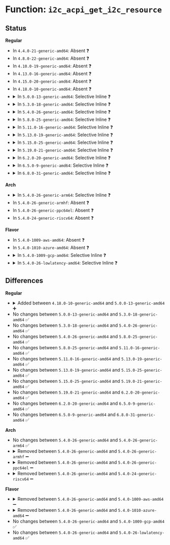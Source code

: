 # Function: <code>i2c_acpi_get_i2c_resource</code>

## Status
<b>Regular</b>
<ul>
<li>
In <code>4.4.0-21-generic-amd64</code>: Absent ❓
</li>
<li>
In <code>4.8.0-22-generic-amd64</code>: Absent ❓
</li>
<li>
In <code>4.10.0-19-generic-amd64</code>: Absent ❓
</li>
<li>
In <code>4.13.0-16-generic-amd64</code>: Absent ❓
</li>
<li>
In <code>4.15.0-20-generic-amd64</code>: Absent ❓
</li>
<li>
In <code>4.18.0-10-generic-amd64</code>: Absent ❓
</li>
<li>
<details>
<summary>In <code>5.0.0-13-generic-amd64</code>: Selective Inline ❓</summary>

```c
bool i2c_acpi_get_i2c_resource(struct acpi_resource * ares, struct acpi_resource_i2c_serialbus * * i2c)
```

```json
{
  "name": "i2c_acpi_get_i2c_resource",
  "collision_type": "Unique Global",
  "inline_type": "Selective",
  "funcs": [
    {
      "addr": 18446744071587231681,
      "name": "i2c_acpi_get_i2c_resource",
      "external": true,
      "loc": "drivers/i2c/i2c-core-acpi.c:58",
      "file": "drivers/i2c/i2c-core-acpi.c",
      "inline": "not declared, inlined",
      "caller_inline": [
        "drivers/i2c/i2c-core-acpi.c:i2c_acpi_space_handler",
        "drivers/i2c/i2c-core-acpi.c:i2c_acpi_fill_info"
      ],
      "caller_func": []
    }
  ],
  "symbols": [
    {
      "addr": 18446744071587229152,
      "name": "i2c_acpi_get_i2c_resource",
      "section": ".text",
      "bind": "STB_GLOBAL",
      "size": 38
    }
  ]
}
```
</details>
</li>
<li>
<details>
<summary>In <code>5.3.0-18-generic-amd64</code>: Selective Inline ❓</summary>

```c
bool i2c_acpi_get_i2c_resource(struct acpi_resource * ares, struct acpi_resource_i2c_serialbus * * i2c)
```

```json
{
  "name": "i2c_acpi_get_i2c_resource",
  "collision_type": "Unique Global",
  "inline_type": "Selective",
  "funcs": [
    {
      "addr": 18446744071587498450,
      "name": "i2c_acpi_get_i2c_resource",
      "external": true,
      "loc": "drivers/i2c/i2c-core-acpi.c:54",
      "file": "drivers/i2c/i2c-core-acpi.c",
      "inline": "not declared, inlined",
      "caller_inline": [
        "drivers/i2c/i2c-core-acpi.c:i2c_acpi_space_handler",
        "drivers/i2c/i2c-core-acpi.c:i2c_acpi_fill_info"
      ],
      "caller_func": []
    }
  ],
  "symbols": [
    {
      "addr": 18446744071587496016,
      "name": "i2c_acpi_get_i2c_resource",
      "section": ".text",
      "bind": "STB_GLOBAL",
      "size": 38
    }
  ]
}
```
</details>
</li>
<li>
<details>
<summary>In <code>5.4.0-26-generic-amd64</code>: Selective Inline ❓</summary>

```c
bool i2c_acpi_get_i2c_resource(struct acpi_resource * ares, struct acpi_resource_i2c_serialbus * * i2c)
```

```json
{
  "name": "i2c_acpi_get_i2c_resource",
  "collision_type": "Unique Global",
  "inline_type": "Selective",
  "funcs": [
    {
      "addr": 18446744071587701554,
      "name": "i2c_acpi_get_i2c_resource",
      "external": true,
      "loc": "drivers/i2c/i2c-core-acpi.c:55",
      "file": "drivers/i2c/i2c-core-acpi.c",
      "inline": "not declared, inlined",
      "caller_inline": [
        "drivers/i2c/i2c-core-acpi.c:i2c_acpi_space_handler",
        "drivers/i2c/i2c-core-acpi.c:i2c_acpi_fill_info"
      ],
      "caller_func": []
    }
  ],
  "symbols": [
    {
      "addr": 18446744071587699168,
      "name": "i2c_acpi_get_i2c_resource",
      "section": ".text",
      "bind": "STB_GLOBAL",
      "size": 38
    }
  ]
}
```
</details>
</li>
<li>
<details>
<summary>In <code>5.8.0-25-generic-amd64</code>: Selective Inline ❓</summary>

```c
bool i2c_acpi_get_i2c_resource(struct acpi_resource * ares, struct acpi_resource_i2c_serialbus * * i2c)
```

```json
{
  "name": "i2c_acpi_get_i2c_resource",
  "collision_type": "Unique Global",
  "inline_type": "Selective",
  "funcs": [
    {
      "addr": 18446744071588570958,
      "name": "i2c_acpi_get_i2c_resource",
      "external": true,
      "loc": "drivers/i2c/i2c-core-acpi.c:55",
      "file": "drivers/i2c/i2c-core-acpi.c",
      "inline": "not declared, inlined",
      "caller_inline": [
        "drivers/i2c/i2c-core-acpi.c:i2c_acpi_space_handler",
        "drivers/i2c/i2c-core-acpi.c:i2c_acpi_fill_info"
      ],
      "caller_func": []
    }
  ],
  "symbols": [
    {
      "addr": 18446744071588567760,
      "name": "i2c_acpi_get_i2c_resource",
      "section": ".text",
      "bind": "STB_GLOBAL",
      "size": 38
    }
  ]
}
```
</details>
</li>
<li>
<details>
<summary>In <code>5.11.0-16-generic-amd64</code>: Selective Inline ❓</summary>

```c
bool i2c_acpi_get_i2c_resource(struct acpi_resource * ares, struct acpi_resource_i2c_serialbus * * i2c)
```

```json
{
  "name": "i2c_acpi_get_i2c_resource",
  "collision_type": "Unique Global",
  "inline_type": "Selective",
  "funcs": [
    {
      "addr": 18446744071588595374,
      "name": "i2c_acpi_get_i2c_resource",
      "external": true,
      "loc": "drivers/i2c/i2c-core-acpi.c:55",
      "file": "drivers/i2c/i2c-core-acpi.c",
      "inline": "not declared, inlined",
      "caller_inline": [
        "drivers/i2c/i2c-core-acpi.c:i2c_acpi_space_handler",
        "drivers/i2c/i2c-core-acpi.c:i2c_acpi_fill_info"
      ],
      "caller_func": []
    }
  ],
  "symbols": [
    {
      "addr": 18446744071588592176,
      "name": "i2c_acpi_get_i2c_resource",
      "section": ".text",
      "bind": "STB_GLOBAL",
      "size": 38
    }
  ]
}
```
</details>
</li>
<li>
<details>
<summary>In <code>5.13.0-19-generic-amd64</code>: Selective Inline ❓</summary>

```c
bool i2c_acpi_get_i2c_resource(struct acpi_resource * ares, struct acpi_resource_i2c_serialbus * * i2c)
```

```json
{
  "name": "i2c_acpi_get_i2c_resource",
  "collision_type": "Unique Global",
  "inline_type": "Selective",
  "funcs": [
    {
      "addr": 18446744071588478583,
      "name": "i2c_acpi_get_i2c_resource",
      "external": true,
      "loc": "drivers/i2c/i2c-core-acpi.c:55",
      "file": "drivers/i2c/i2c-core-acpi.c",
      "inline": "not declared, inlined",
      "caller_inline": [
        "drivers/i2c/i2c-core-acpi.c:i2c_acpi_space_handler",
        "drivers/i2c/i2c-core-acpi.c:i2c_acpi_fill_info"
      ],
      "caller_func": []
    }
  ],
  "symbols": [
    {
      "addr": 18446744071588476304,
      "name": "i2c_acpi_get_i2c_resource",
      "section": ".text",
      "bind": "STB_GLOBAL",
      "size": 38
    }
  ]
}
```
</details>
</li>
<li>
<details>
<summary>In <code>5.15.0-25-generic-amd64</code>: Selective Inline ❓</summary>

```c
bool i2c_acpi_get_i2c_resource(struct acpi_resource * ares, struct acpi_resource_i2c_serialbus * * i2c)
```

```json
{
  "name": "i2c_acpi_get_i2c_resource",
  "collision_type": "Unique Global",
  "inline_type": "Selective",
  "funcs": [
    {
      "addr": 18446744071589146951,
      "name": "i2c_acpi_get_i2c_resource",
      "external": true,
      "loc": "drivers/i2c/i2c-core-acpi.c:55",
      "file": "drivers/i2c/i2c-core-acpi.c",
      "inline": "not declared, inlined",
      "caller_inline": [
        "drivers/i2c/i2c-core-acpi.c:i2c_acpi_space_handler",
        "drivers/i2c/i2c-core-acpi.c:i2c_acpi_fill_info"
      ],
      "caller_func": []
    }
  ],
  "symbols": [
    {
      "addr": 18446744071589144512,
      "name": "i2c_acpi_get_i2c_resource",
      "section": ".text",
      "bind": "STB_GLOBAL",
      "size": 38
    }
  ]
}
```
</details>
</li>
<li>
<details>
<summary>In <code>5.19.0-21-generic-amd64</code>: Selective Inline ❓</summary>

```c
bool i2c_acpi_get_i2c_resource(struct acpi_resource * ares, struct acpi_resource_i2c_serialbus * * i2c)
```

```json
{
  "name": "i2c_acpi_get_i2c_resource",
  "collision_type": "Unique Global",
  "inline_type": "Selective",
  "funcs": [
    {
      "addr": 18446744071590598956,
      "name": "i2c_acpi_get_i2c_resource",
      "external": true,
      "loc": "drivers/i2c/i2c-core-acpi.c:55",
      "file": "drivers/i2c/i2c-core-acpi.c",
      "inline": "not declared, inlined",
      "caller_inline": [
        "drivers/i2c/i2c-core-acpi.c:i2c_acpi_space_handler",
        "drivers/i2c/i2c-core-acpi.c:i2c_acpi_fill_info"
      ],
      "caller_func": []
    }
  ],
  "symbols": [
    {
      "addr": 18446744071590595856,
      "name": "i2c_acpi_get_i2c_resource",
      "section": ".text",
      "bind": "STB_GLOBAL",
      "size": 54
    }
  ]
}
```
</details>
</li>
<li>
<details>
<summary>In <code>6.2.0-20-generic-amd64</code>: Selective Inline ❓</summary>

```c
bool i2c_acpi_get_i2c_resource(struct acpi_resource * ares, struct acpi_resource_i2c_serialbus * * i2c)
```

```json
{
  "name": "i2c_acpi_get_i2c_resource",
  "collision_type": "Unique Global",
  "inline_type": "Selective",
  "funcs": [
    {
      "addr": 18446744071592258440,
      "name": "i2c_acpi_get_i2c_resource",
      "external": true,
      "loc": "drivers/i2c/i2c-core-acpi.c:55",
      "file": "drivers/i2c/i2c-core-acpi.c",
      "inline": "not declared, inlined",
      "caller_inline": [
        "drivers/i2c/i2c-core-acpi.c:i2c_acpi_space_handler",
        "drivers/i2c/i2c-core-acpi.c:i2c_acpi_fill_info"
      ],
      "caller_func": []
    }
  ],
  "symbols": [
    {
      "addr": 18446744071592254976,
      "name": "i2c_acpi_get_i2c_resource",
      "section": ".text",
      "bind": "STB_GLOBAL",
      "size": 54
    }
  ]
}
```
</details>
</li>
<li>
<details>
<summary>In <code>6.5.0-9-generic-amd64</code>: Selective Inline ❓</summary>

```c
bool i2c_acpi_get_i2c_resource(struct acpi_resource * ares, struct acpi_resource_i2c_serialbus * * i2c)
```

```json
{
  "name": "i2c_acpi_get_i2c_resource",
  "collision_type": "Unique Global",
  "inline_type": "Selective",
  "funcs": [
    {
      "addr": 18446744071592683800,
      "name": "i2c_acpi_get_i2c_resource",
      "external": true,
      "loc": "drivers/i2c/i2c-core-acpi.c:55",
      "file": "drivers/i2c/i2c-core-acpi.c",
      "inline": "not declared, inlined",
      "caller_inline": [
        "drivers/i2c/i2c-core-acpi.c:i2c_acpi_space_handler",
        "drivers/i2c/i2c-core-acpi.c:i2c_acpi_fill_info"
      ],
      "caller_func": []
    }
  ],
  "symbols": [
    {
      "addr": 18446744071592680272,
      "name": "i2c_acpi_get_i2c_resource",
      "section": ".text",
      "bind": "STB_GLOBAL",
      "size": 54
    }
  ]
}
```
</details>
</li>
<li>
<details>
<summary>In <code>6.8.0-31-generic-amd64</code>: Selective Inline ❓</summary>

```c
bool i2c_acpi_get_i2c_resource(struct acpi_resource * ares, struct acpi_resource_i2c_serialbus * * i2c)
```

```json
{
  "name": "i2c_acpi_get_i2c_resource",
  "collision_type": "Unique Global",
  "inline_type": "Selective",
  "funcs": [
    {
      "addr": 18446744071593429287,
      "name": "i2c_acpi_get_i2c_resource",
      "external": true,
      "loc": "drivers/i2c/i2c-core-acpi.c:55",
      "file": "drivers/i2c/i2c-core-acpi.c",
      "inline": "not declared, inlined",
      "caller_inline": [
        "drivers/i2c/i2c-core-acpi.c:i2c_acpi_space_handler",
        "drivers/i2c/i2c-core-acpi.c:i2c_acpi_fill_info"
      ],
      "caller_func": []
    }
  ],
  "symbols": [
    {
      "addr": 18446744071593425712,
      "name": "i2c_acpi_get_i2c_resource",
      "section": ".text",
      "bind": "STB_GLOBAL",
      "size": 54
    }
  ]
}
```
</details>
</li>
</ul>
<b>Arch</b>
<ul>
<li>
<details>
<summary>In <code>5.4.0-26-generic-arm64</code>: Selective Inline ❓</summary>

```c
bool i2c_acpi_get_i2c_resource(struct acpi_resource * ares, struct acpi_resource_i2c_serialbus * * i2c)
```

```json
{
  "name": "i2c_acpi_get_i2c_resource",
  "collision_type": "Unique Global",
  "inline_type": "Selective",
  "funcs": [
    {
      "addr": 18446603336500862100,
      "name": "i2c_acpi_get_i2c_resource",
      "external": true,
      "loc": "drivers/i2c/i2c-core-acpi.c:55",
      "file": "drivers/i2c/i2c-core-acpi.c",
      "inline": "not declared, inlined",
      "caller_inline": [
        "drivers/i2c/i2c-core-acpi.c:i2c_acpi_space_handler",
        "drivers/i2c/i2c-core-acpi.c:i2c_acpi_fill_info"
      ],
      "caller_func": []
    }
  ],
  "symbols": [
    {
      "addr": 18446603336500859216,
      "name": "i2c_acpi_get_i2c_resource",
      "section": ".text",
      "bind": "STB_GLOBAL",
      "size": 108
    }
  ]
}
```
</details>
</li>
<li>
In <code>5.4.0-26-generic-armhf</code>: Absent ❓
</li>
<li>
In <code>5.4.0-26-generic-ppc64el</code>: Absent ❓
</li>
<li>
In <code>5.4.0-24-generic-riscv64</code>: Absent ❓
</li>
</ul>
<b>Flavor</b>
<ul>
<li>
In <code>5.4.0-1009-aws-amd64</code>: Absent ❓
</li>
<li>
In <code>5.4.0-1010-azure-amd64</code>: Absent ❓
</li>
<li>
<details>
<summary>In <code>5.4.0-1009-gcp-amd64</code>: Selective Inline ❓</summary>

```c
bool i2c_acpi_get_i2c_resource(struct acpi_resource * ares, struct acpi_resource_i2c_serialbus * * i2c)
```

```json
{
  "name": "i2c_acpi_get_i2c_resource",
  "collision_type": "Unique Global",
  "inline_type": "Selective",
  "funcs": [
    {
      "addr": 18446744071587652802,
      "name": "i2c_acpi_get_i2c_resource",
      "external": true,
      "loc": "drivers/i2c/i2c-core-acpi.c:55",
      "file": "drivers/i2c/i2c-core-acpi.c",
      "inline": "not declared, inlined",
      "caller_inline": [
        "drivers/i2c/i2c-core-acpi.c:i2c_acpi_space_handler",
        "drivers/i2c/i2c-core-acpi.c:i2c_acpi_fill_info"
      ],
      "caller_func": []
    }
  ],
  "symbols": [
    {
      "addr": 18446744071587650416,
      "name": "i2c_acpi_get_i2c_resource",
      "section": ".text",
      "bind": "STB_GLOBAL",
      "size": 38
    }
  ]
}
```
</details>
</li>
<li>
<details>
<summary>In <code>5.4.0-26-lowlatency-amd64</code>: Selective Inline ❓</summary>

```c
bool i2c_acpi_get_i2c_resource(struct acpi_resource * ares, struct acpi_resource_i2c_serialbus * * i2c)
```

```json
{
  "name": "i2c_acpi_get_i2c_resource",
  "collision_type": "Unique Global",
  "inline_type": "Selective",
  "funcs": [
    {
      "addr": 18446744071587764082,
      "name": "i2c_acpi_get_i2c_resource",
      "external": true,
      "loc": "drivers/i2c/i2c-core-acpi.c:55",
      "file": "drivers/i2c/i2c-core-acpi.c",
      "inline": "not declared, inlined",
      "caller_inline": [
        "drivers/i2c/i2c-core-acpi.c:i2c_acpi_space_handler",
        "drivers/i2c/i2c-core-acpi.c:i2c_acpi_fill_info"
      ],
      "caller_func": []
    }
  ],
  "symbols": [
    {
      "addr": 18446744071587761696,
      "name": "i2c_acpi_get_i2c_resource",
      "section": ".text",
      "bind": "STB_GLOBAL",
      "size": 38
    }
  ]
}
```
</details>
</li>
</ul>

## Differences
<b>Regular</b>
<ul>
<li>
<details>
<summary>Added between <code>4.18.0-10-generic-amd64</code> and <code>5.0.0-13-generic-amd64</code> ➕</summary>

```c
bool i2c_acpi_get_i2c_resource(struct acpi_resource * ares, struct acpi_resource_i2c_serialbus * * i2c)
```
</details>
</li>
<li>
No changes between <code>5.0.0-13-generic-amd64</code> and <code>5.3.0-18-generic-amd64</code> ✅
</li>
<li>
No changes between <code>5.3.0-18-generic-amd64</code> and <code>5.4.0-26-generic-amd64</code> ✅
</li>
<li>
No changes between <code>5.4.0-26-generic-amd64</code> and <code>5.8.0-25-generic-amd64</code> ✅
</li>
<li>
No changes between <code>5.8.0-25-generic-amd64</code> and <code>5.11.0-16-generic-amd64</code> ✅
</li>
<li>
No changes between <code>5.11.0-16-generic-amd64</code> and <code>5.13.0-19-generic-amd64</code> ✅
</li>
<li>
No changes between <code>5.13.0-19-generic-amd64</code> and <code>5.15.0-25-generic-amd64</code> ✅
</li>
<li>
No changes between <code>5.15.0-25-generic-amd64</code> and <code>5.19.0-21-generic-amd64</code> ✅
</li>
<li>
No changes between <code>5.19.0-21-generic-amd64</code> and <code>6.2.0-20-generic-amd64</code> ✅
</li>
<li>
No changes between <code>6.2.0-20-generic-amd64</code> and <code>6.5.0-9-generic-amd64</code> ✅
</li>
<li>
No changes between <code>6.5.0-9-generic-amd64</code> and <code>6.8.0-31-generic-amd64</code> ✅
</li>
</ul>
<b>Arch</b>
<ul>
<li>
No changes between <code>5.4.0-26-generic-amd64</code> and <code>5.4.0-26-generic-arm64</code> ✅
</li>
<li>
<details>
<summary>Removed between <code>5.4.0-26-generic-amd64</code> and <code>5.4.0-26-generic-armhf</code> ➖</summary>

```c
bool i2c_acpi_get_i2c_resource(struct acpi_resource * ares, struct acpi_resource_i2c_serialbus * * i2c)
```
</details>
</li>
<li>
<details>
<summary>Removed between <code>5.4.0-26-generic-amd64</code> and <code>5.4.0-26-generic-ppc64el</code> ➖</summary>

```c
bool i2c_acpi_get_i2c_resource(struct acpi_resource * ares, struct acpi_resource_i2c_serialbus * * i2c)
```
</details>
</li>
<li>
<details>
<summary>Removed between <code>5.4.0-26-generic-amd64</code> and <code>5.4.0-24-generic-riscv64</code> ➖</summary>

```c
bool i2c_acpi_get_i2c_resource(struct acpi_resource * ares, struct acpi_resource_i2c_serialbus * * i2c)
```
</details>
</li>
</ul>
<b>Flavor</b>
<ul>
<li>
<details>
<summary>Removed between <code>5.4.0-26-generic-amd64</code> and <code>5.4.0-1009-aws-amd64</code> ➖</summary>

```c
bool i2c_acpi_get_i2c_resource(struct acpi_resource * ares, struct acpi_resource_i2c_serialbus * * i2c)
```
</details>
</li>
<li>
<details>
<summary>Removed between <code>5.4.0-26-generic-amd64</code> and <code>5.4.0-1010-azure-amd64</code> ➖</summary>

```c
bool i2c_acpi_get_i2c_resource(struct acpi_resource * ares, struct acpi_resource_i2c_serialbus * * i2c)
```
</details>
</li>
<li>
No changes between <code>5.4.0-26-generic-amd64</code> and <code>5.4.0-1009-gcp-amd64</code> ✅
</li>
<li>
No changes between <code>5.4.0-26-generic-amd64</code> and <code>5.4.0-26-lowlatency-amd64</code> ✅
</li>
</ul>
